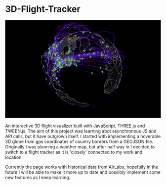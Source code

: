 # 3D-Flight-Tracker

![Flight Tracker in action](/flightTrackerSample.png)

An interactive 3D flight visualizer built with JavaScript, THREE.js and TWEEN.js.
The aim of this project was learning abot asynchronous JS and API calls, but it have outgrown itself.
I started with implementing a hoverable 3D globe from gps coordinates of country borders from a GEOJSON file.
Originally I was planning a weather map, but after half way in I decided to switch to a flight tracker as it is 
'closely' connected to my work and location.

Currently the page works with historical data from AirLabs, hopefully in the future I will be able to make it more
up to date and possibly implement some new features as I keep learning.
